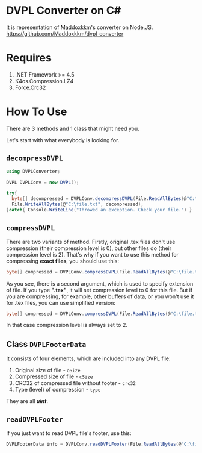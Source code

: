 # DVPL Converter on C#
It is representation of Maddoxkkm's converter on Node.JS.
https://github.com/Maddoxkkm/dvpl_converter

# Requires
1. .NET Framework >= 4.5
2. K4os.Compression.LZ4
3. Force.Crc32

# How To Use
There are 3 methods and 1 class that might need you.

Let's start with what everybody is looking for.

## `decompressDVPL`
```cs
using DVPLConverter;

DVPL DVPLConv = new DVPL();

try{
  byte[] decompressed = DVPLConv.decompressDVPL(File.ReadAllBytes(@"C:\file.txt.dvpl"));
  File.WriteAllBytes(@"C:\file.txt", decompressed);
}catch{ Console.WriteLine("Throwed an exception. Check your file.") }
```

## `compressDVPL`
There are two variants of method.
Firstly, original .tex files don't use compression (their compression level is 0), but other files do (their compression level is 2).
That's why if you want to use this method for compressing **exact files**, you should use this:
```cs
byte[] compressed = DVPLConv.compressDVPL(File.ReadAllBytes(@"C:\file.txt"), ".txt");
```
As you see, there is a second argument, which is used to specify extension of file. If you type **".tex"**, it will set compression level to 0 for this file.
But if you are compressing, for example, other buffers of data, or you won't use it for .tex files, you can use simplified version:
```cs
byte[] compressed = DVPLConv.compressDVPL(File.ReadAllBytes(@"C:\file.txt"));
```
In that case compression level is always set to 2.

## Class `DVPLFooterData` 
It consists of four elements, which are included into any DVPL file:
1. Original size of file - `oSize`
2. Compressed size of file - `cSize`
3. CRC32 of compressed file without footer - `crc32`
4. Type (level) of compression - `type`

They are all ***uint***.

## `readDVPLFooter`
If you just want to read DVPL file's footer, use this:
```cs
DVPLFooterData info = DVPLConv.readDVPLFooter(File.ReadAllBytes(@"C:\file.txt.dvpl"))
```

